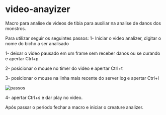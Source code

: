 # video-anayizer

Macro para analise de videos de tibia para auxiliar na analise de danos dos monstros.

Para utilizar seguir os seguintes passos:
1- Iniciar o video analizer, digitar o nome do bicho a ser analisado

1- deixar o video pausado em um frame sem receber danos ou se curando e apertar Ctrl+p

2- posicionar o mouse no timer do video e apertar Ctrl+t

3- posicionar o mouse na linha mais recente do server log e apertar Ctrl+l

![passos](https://user-images.githubusercontent.com/9350815/94685381-bb773580-02ff-11eb-90a3-b48f1189e56d.png)



4- apertar Ctrl+s e dar play no video.


Após passar o periodo fechar a macro e iniciar o creature analizer.


